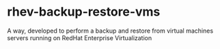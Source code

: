 # rhev-backup-restore-vms
A way, developed to perform a backup and restore from virtual machines servers running on RedHat Enterprise Virtualization
